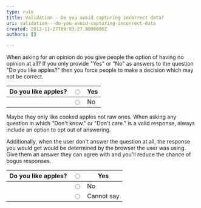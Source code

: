```yaml
---
type: rule
title: Validation - Do you avoid capturing incorrect data?
uri: validation---do-you-avoid-capturing-incorrect-data
created: 2012-11-27T09:03:27.0000000Z
authors: []

---
```


 
When asking for an opinion do you give people the option of having no opinion at all? If you only provide "Yes" or "No" as answers to the question "Do you like apples?" then you force people to make a decision which may not be correct.
 

| Do you like apples? | <input type="radio">  | Yes |
| --- | --- | --- |
|   | <input type="radio">  | No |


Maybe they only like cooked apples not raw ones. When asking any question in which "Don't know." or "Don't care." is a valid response, always include an option to opt out of answering.

Additionally, when the user don't answer the question at all, the response you would get would be determined by the browser the user was using. Give them an answer they can agree with and you'll reduce the chance of bogus responses.


| Do you like apples? | <input type="radio">  | Yes |
| --- | --- | --- |
|  | <input type="radio">  | No |
|  | <input type="radio">  | Cannot say |


